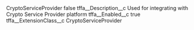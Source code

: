 <?xml version="1.0" encoding="UTF-8"?>
<CustomMetadata xmlns="http://soap.sforce.com/2006/04/metadata" xmlns:xsi="http://www.w3.org/2001/XMLSchema-instance" xmlns:xsd="http://www.w3.org/2001/XMLSchema">
    <label>CryptoServiceProvider</label>
    <protected>false</protected>
    <values>
        <field>tffa__Description__c</field>
        <value xsi:type="xsd:string">Used for integrating with Crypto Service Provider platform</value>
    </values>
    <values>
        <field>tffa__Enabled__c</field>
        <value xsi:type="xsd:boolean">true</value>
    </values>
    <values>
        <field>tffa__ExtensionClass__c</field>
        <value xsi:type="xsd:string">CryptoServiceProvider</value>
    </values>
</CustomMetadata>
